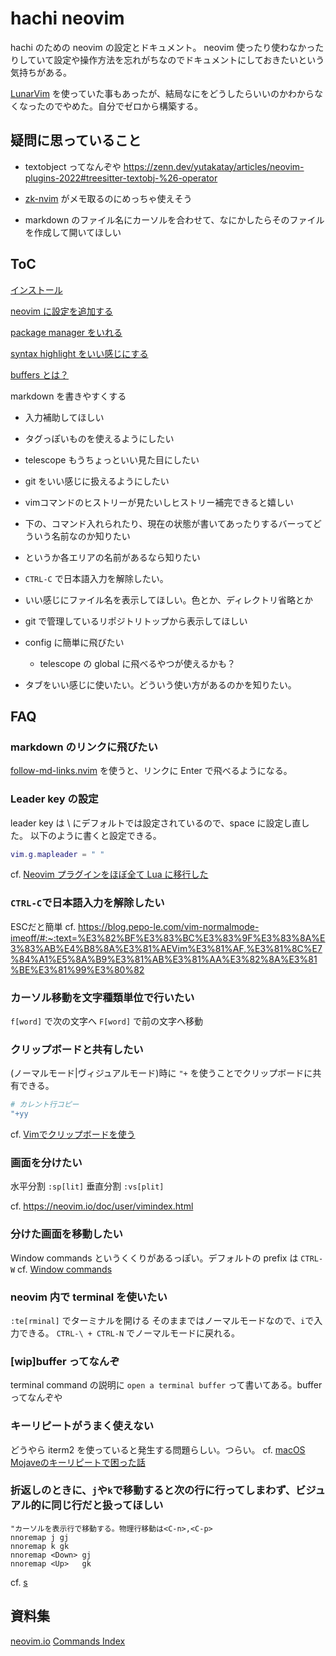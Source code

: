 # hachi neovim
hachi のための neovim の設定とドキュメント。
neovim 使ったり使わなかったりしていて設定や操作方法を忘れがちなのでドキュメントにしておきたいという気持ちがある。

[LunarVim](https://www.lunarvim.org/) を使っていた事もあったが、結局なにをどうしたらいいのかわからなくなったのでやめた。自分でゼロから構築する。

## 疑問に思っていること
- textobject ってなんぞや
https://zenn.dev/yutakatay/articles/neovim-plugins-2022#treesitter-textobj-%26-operator

- [zk-nvim](https://github.com/mickael-menu/zk-nvim) がメモ取るのにめっちゃ使えそう
- markdown のファイル名にカーソルを合わせて、なにかしたらそのファイルを作成して開いてほしい


## ToC
[インストール](docs/setup.md)

[neovim に設定を追加する](docs/add_configuration_to_neovim.md)

[package manager をいれる](docs/install_package_manager.md)

[syntax highlight をいい感じにする](docs/syntax_highlight.md)

[buffers とは？](docs/what-is-buffers.md)

markdown を書きやすくする
- 入力補助してほしい
- タグっぽいものを使えるようにしたい
- telescope もうちょっといい見た目にしたい
- git をいい感じに扱えるようにしたい

- vimコマンドのヒストリーが見たいしヒストリー補完できると嬉しい
- 下の、コマンド入れられたり、現在の状態が書いてあったりするバーってどういう名前なのか知りたい
- というか各エリアの名前があるなら知りたい
- `CTRL-C` で日本語入力を解除したい。
- いい感じにファイル名を表示してほしい。色とか、ディレクトリ省略とか
- git で管理しているリポジトリトップから表示してほしい

- config に簡単に飛びたい
  - telescope の global に飛べるやつが使えるかも？

- タブをいい感じに使いたい。どういう使い方があるのかを知りたい。

## FAQ

### markdown のリンクに飛びたい
[follow-md-links.nvim](https://github.com/jghauser/follow-md-links.nvim) を使うと、リンクに Enter で飛べるようになる。

### Leader key の設定
leader key は \ にデフォルトでは設定されているので、space に設定し直した。
以下のように書くと設定できる。

```lua
vim.g.mapleader = " "
```

cf. [Neovim プラグインをほぼ全て Lua に移行した](https://zenn.dev/acro5piano/articles/c764669236eb0f)


### `CTRL-C`で日本語入力を解除したい
ESCだと簡単
cf. https://blog.pepo-le.com/vim-normalmode-imeoff/#:~:text=%E3%82%BF%E3%83%BC%E3%83%9F%E3%83%8A%E3%83%AB%E4%B8%8A%E3%81%AEVim%E3%81%AF,%E3%81%8C%E7%84%A1%E5%8A%B9%E3%81%AB%E3%81%AA%E3%82%8A%E3%81%BE%E3%81%99%E3%80%82



### カーソル移動を文字種類単位で行いたい
`f[word]` で次の文字へ `F[word]` で前の文字へ移動


### クリップボードと共有したい
(ノーマルモード|ヴィジュアルモード)時に `"+` を使うことでクリップボードに共有できる。
```sh
# カレント行コピー
"+yy
```

cf. [Vimでクリップボードを使う](https://psipsina.jp/note/vim/neovim_clipboard.html)

### 画面を分けたい
水平分割 `:sp[lit]`
垂直分割 `:vs[plit]`

cf. https://neovim.io/doc/user/vimindex.html

### 分けた画面を移動したい
Window commands というくくりがあるっぽい。デフォルトの prefix は `CTRL-W`
cf. [Window commands](https://neovim.io/doc/user/vimindex.html#CTRL-W)

### neovim 内で terminal を使いたい
`:te[rminal]` でターミナルを開ける
そのままではノーマルモードなので、`i`で入力できる。
`CTRL-\ + CTRL-N` でノーマルモードに戻れる。


### [wip]buffer ってなんぞ
terminal command の説明に `open a terminal buffer` って書いてある。buffer ってなんぞや

### キーリピートがうまく使えない
どうやら iterm2 を使っていると発生する問題らしい。つらい。
cf. [macOS Mojaveのキーリピートで困った話](https://blog.nijohando.jp/post/mojave-key-repeat-problem/)


### 折返しのときに、`j`や`k`で移動すると次の行に行ってしまわず、ビジュアル的に同じ行だと扱ってほしい

```vimrc
"カーソルを表示行で移動する。物理行移動は<C-n>,<C-p>
nnoremap j gj
nnoremap k gk
nnoremap <Down> gj
nnoremap <Up>   gk
```

cf. [s](https://thata.hatenadiary.org/entry/20100606/1275796513)

## 資料集
[neovim.io](https://neovim.io/)
[Commands Index](https://neovim.io/doc/user/vimindex.html)







